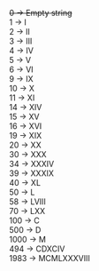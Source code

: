 ~~0 → Empty string~~  
1 → I  
2 → II  
3 → III  
4 → IV  
5 → V  
6 → VI    
9 → IX  
10 → X  
11 → XI   
14 → XIV  
15 → XV  
16 → XVI  
19 → XIX  
20 → XX  
30 → XXX  
34 → XXXIV  
39 → XXXIX  
40 → XL  
50 → L  
58 → LVIII  
70 → LXX  
100 → C  
500 → D  
1000 → M  
494 → CDXCIV  
1983 → MCMLXXXVIII  
